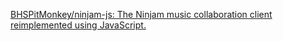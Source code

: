 
[BHSPitMonkey/ninjam-js: The Ninjam music collaboration client reimplemented using JavaScript.](https://github.com/BHSPitMonkey/ninjam-js)

